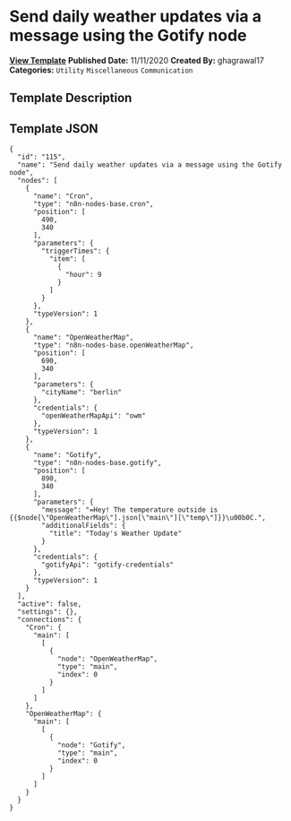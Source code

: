 # Send daily weather updates via a message using the Gotify node

**[View Template](https://n8n.io/workflows/774-/)**  **Published Date:** 11/11/2020  **Created By:** ghagrawal17  **Categories:** `Utility` `Miscellaneous` `Communication`  

## Template Description



## Template JSON

```
{
  "id": "115",
  "name": "Send daily weather updates via a message using the Gotify node",
  "nodes": [
    {
      "name": "Cron",
      "type": "n8n-nodes-base.cron",
      "position": [
        490,
        340
      ],
      "parameters": {
        "triggerTimes": {
          "item": [
            {
              "hour": 9
            }
          ]
        }
      },
      "typeVersion": 1
    },
    {
      "name": "OpenWeatherMap",
      "type": "n8n-nodes-base.openWeatherMap",
      "position": [
        690,
        340
      ],
      "parameters": {
        "cityName": "berlin"
      },
      "credentials": {
        "openWeatherMapApi": "owm"
      },
      "typeVersion": 1
    },
    {
      "name": "Gotify",
      "type": "n8n-nodes-base.gotify",
      "position": [
        890,
        340
      ],
      "parameters": {
        "message": "=Hey! The temperature outside is {{$node[\"OpenWeatherMap\"].json[\"main\"][\"temp\"]}}\u00b0C.",
        "additionalFields": {
          "title": "Today's Weather Update"
        }
      },
      "credentials": {
        "gotifyApi": "gotify-credentials"
      },
      "typeVersion": 1
    }
  ],
  "active": false,
  "settings": {},
  "connections": {
    "Cron": {
      "main": [
        [
          {
            "node": "OpenWeatherMap",
            "type": "main",
            "index": 0
          }
        ]
      ]
    },
    "OpenWeatherMap": {
      "main": [
        [
          {
            "node": "Gotify",
            "type": "main",
            "index": 0
          }
        ]
      ]
    }
  }
}
```
